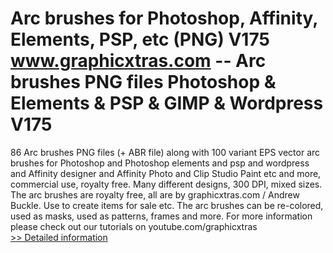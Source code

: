 # Arc brushes for Photoshop, Affinity, Elements, PSP, etc (PNG) V175<br />www.graphicxtras.com -- Arc brushes PNG files Photoshop & Elements & PSP & GIMP & Wordpress V175

86 Arc brushes PNG files (+ ABR file) along with 100 variant EPS vector arc brushes for Photoshop and Photoshop elements and psp and wordpress and Affinity designer and Affinity Photo and Clip Studio Paint etc and more, commercial use, royalty free. Many different designs, 300 DPI, mixed sizes. The arc brushes are royalty free, all are by graphicxtras.com / Andrew Buckle. Use to create items for sale etc. The arc brushes can be re-colored, used as masks, used as patterns, frames and more. For more information please check out our tutorials on youtube.com/graphicxtras<br />[>> Detailed information](https://secure.shareit.com/shareit/product.html?productid=300579408&affiliateid=200057808)